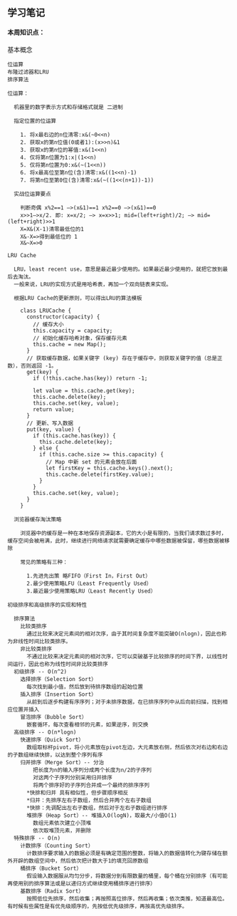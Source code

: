 ## 学习笔记
    
#### 本周知识点：

  基本概念

    位运算
    布隆过滤器和LRU
    排序算法

    位运算：

      机器里的数字表示方式和存储格式就是 二进制

      指定位置的位运算

        1. 将x最右边的n位清零:x&(~0<<n)
        2. 获取x的第n位值(0或者1):(x>>n)&1
        3. 获取x的第n位的幂值:x&(1<<n)
        4. 仅将第n位置为1:x|(1<<n)
        5. 仅将第n位置为0:x&(~(1<<n))
        6. 将x最高位至第n位(含)清零:x&((1<<n)-1)
        7. 将第n位至第0位(含)清零:x&(~((1<<(n+1))-1))

      实战位运算要点

        判断奇偶 x%2==1 —>(x&1)==1 x%2==0 —>(x&1)==0
        x>>1—>x/2. 即: x=x/2; —> x=x>>1; mid=(left+right)/2; —> mid=(left+right)>>1
        X=X&(X-1)清零最低位的1
        X&-X=>得到最低位的 1
        X&~X=>0
    
    LRU Cache

      LRU，least recent use，意思是最近最少使用的。如果最近最少使用的，就把它放到最后去淘汰。
      一般来说，LRU的实现方式是用哈希表，再加一个双向链表来实现。

      根据LRU Cache的更新原则，可以得出LRU的算法模板

        class LRUCache {
          constructor(capacity) {
            // 缓存大小
            this.capacity = capacity;
            // 初始化缓存哈希对象，保存缓存元素
            this.cache = new Map();
          }
          // 获取缓存数据，如果关键字 (key) 存在于缓存中，则获取关键字的值（总是正数），否则返回 -1。
          get(key) {
            if (!this.cache.has(key)) return -1;
            
            let value = this.cache.get(key);
            this.cache.delete(key);
            this.cache.set(key, value);
            return value;
          }
          // 更新、写入数据
          put(key, value) {
            if (this.cache.has(key)) {
              this.cache.delete(key);
            } else {
              if (this.cache.size >= this.capacity) {
                // Map 中新 set 的元素会放在后面
                let firstKey = this.cache.keys().next();
                this.cache.delete(firstKey.value);
              }
            }
            this.cache.set(key, value);
          }
        }

      浏览器缓存淘汰策略

        浏览器中的缓存是一种在本地保存资源副本，它的大小是有限的，当我们请求数过多时，缓存空间会被用满，此时，继续进行网络请求就需要确定缓存中哪些数据被保留，哪些数据被移除

        常见的策略有三种：

          1.先进先出策 略FIFO（First In，First Out）
          2.最少使用策略LFU（Least Frequently Used）
          3.最近最少使用策略LRU（Least Recently Used）

    初级排序和高级排序的实现和特性

      排序算法
        比较类排序
          通过比较来决定元素间的相对次序，由于其时间复杂度不能突破O(nlogn)，因此也称为非线性时间比较类排序。
        非比较类排序
          不通过比较来决定元素间的相对次序，它可以突破基于比较排序的时间下界，以线性时间运行，因此也称为线性时间非比较类排序
      初级排序 -- O(n^2)
        选择排序（Selection Sort）
          每次找到最小值，然后放到待排序数组的起始位置
        插入排序（Insertion Sort）
          从前到后逐步构建有序序列；对于未排序数据，在已排序序列中从后向前扫描，找到相应位置并插入
        冒泡排序（Bubble Sort）
          嵌套循环，每次查看相邻的元素，如果逆序，则交换
      高级排序 -- O(n*logn)
        快速排序（Quick Sort）
          数组取标杆pivot，将小元素放在pivot左边，大元素放右侧，然后依次对右边和右边的子数组继续快排，以达到整个序列有序
        归并排序（Merge Sort）-- 分治
            把长度为n的输入序列分成两个长度为n/2的子序列
            对这两个子序列分别采用归并排序
            将两个排序好的子序列合并成一个最终的排序序列
          *快排和归并 具有相似性，但步骤顺序相反
          *归并：先排序左右子数组，然后合并两个左右子数组
          *快排：先调配出左右子数组，然后对于左右子数组进行排序
          堆排序（Heap Sort）-- 堆插入O(logN)，取最大/小值O(1)
            数组元素依次建立小顶堆
            依次取堆顶元素，并删除
      特殊排序 -- O(n)
        计数排序（Counting Sort）
          计数排序要求输入的数据必须是有确定范围的整数，将输入的数据值转化为键存储在额外开辟的数组空间中，然后依次把计数大于1的填充回原数组
        桶排序（Bucket Sort）
          假设输入数据服从均匀分步，将数据分到有限数量的桶里，每个桶在分别排序（有可能再使用别的排序算法或是以递归方式继续使用桶排序进行排序）
        基数排序（Radix Sort）
          按照低位先排序，然后收集；再按照高位排序，然后再收集；依次类推，知道最高位。有时候有些属性是有优先级顺序的，先按低优先级排序，再按高优先级排序。